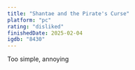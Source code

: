 ```yaml
---
title: "Shantae and the Pirate's Curse"
platform: "pc"
rating: "disliked"
finishedDate: 2025-02-04
igdb: "8430"
---
```


Too simple, annoying
